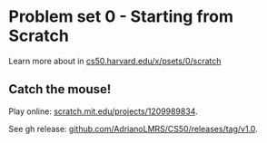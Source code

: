 # Problem set 0 - Starting from Scratch

Learn more about in [cs50.harvard.edu/x/psets/0/scratch](https://cs50.harvard.edu/x/psets/0/scratch/)

## Catch the mouse!

Play online: [scratch.mit.edu/projects/1209989834](https://scratch.mit.edu/projects/1209989834/ "Catch the mouse - online in scratch").

See gh release: [github.com/AdrianoLMRS/CS50/releases/tag/v1.0](https://github.com/AdrianoLMRS/CS50/releases/tag/v1.0/).
